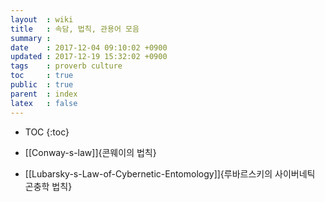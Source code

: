 ```yaml
---
layout  : wiki
title   : 속담, 법칙, 관용어 모음
summary :
date    : 2017-12-04 09:10:02 +0900
updated : 2017-12-19 15:32:02 +0900
tags    : proverb culture
toc     : true
public  : true
parent  : index
latex   : false
---
```

* TOC
{:toc}

* [[Conway-s-law]]{콘웨이의 법칙}
* [[Lubarsky-s-Law-of-Cybernetic-Entomology]]{루바르스키의 사이버네틱 곤충학 법칙}
